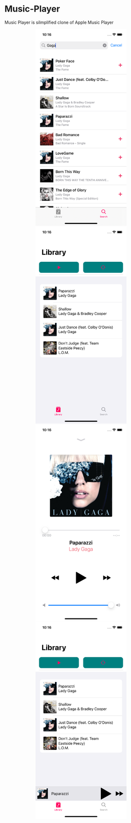 # Music-Player
  Music Player is silmplified clone of Apple Music Player
<div align="center">
<img src="https://github.com/Maximercurius/Music-Player/blob/main/ScreenShot/MusicPlayer%201.png" width="300px"/>
<img src="https://github.com/Maximercurius/Music-Player/blob/main/ScreenShot/Music%20Player%202.png" width="300px"/>
<img src="https://github.com/Maximercurius/Music-Player/blob/main/ScreenShot/Music%20Player%203.png" width="300px"/>
<img src="https://github.com/Maximercurius/Music-Player/blob/main/ScreenShot/Music%20Player%204.png" width="300px"/>


</div>
